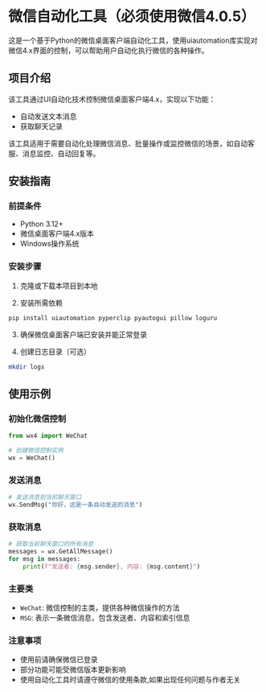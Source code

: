 # 微信自动化工具（必须使用微信4.0.5）

这是一个基于Python的微信桌面客户端自动化工具，使用uiautomation库实现对微信4.x界面的控制，可以帮助用户自动化执行微信的各种操作。

## 项目介绍

该工具通过UI自动化技术控制微信桌面客户端4.x，实现以下功能：

- 自动发送文本消息
- 获取聊天记录

该工具适用于需要自动化处理微信消息、批量操作或监控微信的场景，如自动客服、消息监控、自动回复等。

## 安装指南

### 前提条件

- Python 3.12+
- 微信桌面客户端4.x版本
- Windows操作系统

### 安装步骤

1. 克隆或下载本项目到本地

2. 安装所需依赖
```bash
pip install uiautomation pyperclip pyautogui pillow loguru
```

3. 确保微信桌面客户端已安装并能正常登录

4. 创建日志目录（可选）
```bash
mkdir logs
```

## 使用示例

### 初始化微信控制

```python
from wx4 import WeChat

# 创建微信控制实例
wx = WeChat()
```

### 发送消息

```python
# 发送消息到当前聊天窗口
wx.SendMsg("你好，这是一条自动发送的消息")
```

### 获取消息

```python
# 获取当前聊天窗口的所有消息
messages = wx.GetAllMessage()
for msg in messages:
    print(f"发送者: {msg.sender}, 内容: {msg.content}")
```

### 主要类

- `WeChat`: 微信控制的主类，提供各种微信操作的方法
- `MSG`: 表示一条微信消息，包含发送者、内容和索引信息


### 注意事项

- 使用前请确保微信已登录
- 部分功能可能受微信版本更新影响
- 使用自动化工具时请遵守微信的使用条款,如果出现任何问题与作者无关
